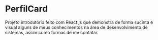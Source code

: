 # PerfilCard
Projeto introdutório feito com React.js que demonstra de forma sucinta e visual alguns de meus conhecimentos na área de desenvolvimento de sistemas, assim como formas de me contatar.

